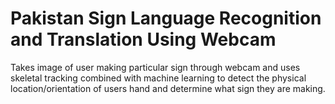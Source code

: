 # Pakistan Sign Language Recognition and Translation Using Webcam
Takes image of user making particular sign through webcam and uses skeletal tracking combined with machine learning to detect the physical location/orientation of users hand and determine what sign they are making.
  
